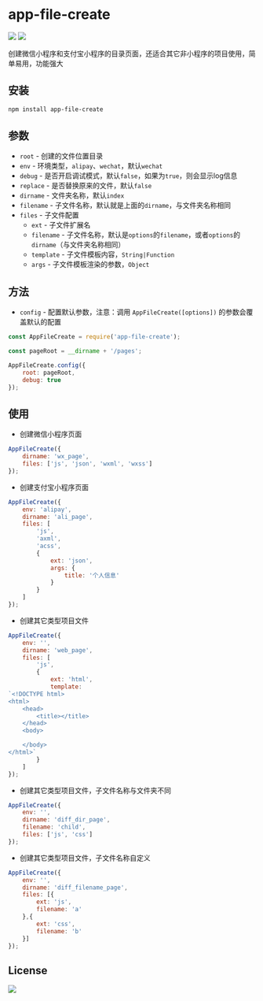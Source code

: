 # app-file-create
[![](https://img.shields.io/badge/language-JavaScript-brightgreen.svg)](https://github.com/ChanceYu/app-file-create)
[![](https://img.shields.io/badge/license-MIT-blue.svg)](https://opensource.org/licenses/mit-license.php) 

创建微信小程序和支付宝小程序的目录页面，还适合其它非小程序的项目使用，简单易用，功能强大


## 安装

```bash
npm install app-file-create
```


## 参数

- `root` - 创建的文件位置目录
- `env` - 环境类型，`alipay`、`wechat`，默认`wechat`
- `debug` - 是否开启调试模式，默认`false`，如果为`true`，则会显示log信息
- `replace` - 是否替换原来的文件，默认`false`
- `dirname` - 文件夹名称，默认`index`
- `filename` - 子文件名称，默认就是上面的`dirname`，与文件夹名称相同
- `files` - 子文件配置
  - `ext` - 子文件扩展名
  - `filename` - 子文件名称，默认是`options`的`filename`，或者`options`的`dirname`（与文件夹名称相同）
  - `template` - 子文件模板内容，`String|Function`
  - `args` - 子文件模板渲染的参数，`Object`


## 方法

- `config` - 配置默认参数，注意：调用 `AppFileCreate([options])` 的参数会覆盖默认的配置

```javascript
const AppFileCreate = require('app-file-create');

const pageRoot = __dirname + '/pages';

AppFileCreate.config({
    root: pageRoot,
    debug: true
});
```


## 使用

- 创建微信小程序页面
```javascript
AppFileCreate({
    dirname: 'wx_page',
    files: ['js', 'json', 'wxml', 'wxss']
});
```

- 创建支付宝小程序页面
```javascript
AppFileCreate({
    env: 'alipay',
    dirname: 'ali_page',
    files: [
        'js',
        'axml',
        'acss',
        {
            ext: 'json',
            args: {
                title: '个人信息'
            }
        }
    ]
});
```

- 创建其它类型项目文件
```javascript
AppFileCreate({
    env: '',
    dirname: 'web_page',
    files: [
        'js',
        {
            ext: 'html',
            template: 
`<!DOCTYPE html>
<html>
    <head>
        <title></title>
    </head>
    <body>

    </body>
</html>`
        }
    ]
});
```

- 创建其它类型项目文件，子文件名称与文件夹不同
```javascript
AppFileCreate({
    env: '',
    dirname: 'diff_dir_page',
    filename: 'child',
    files: ['js', 'css']
});
```

- 创建其它类型项目文件，子文件名称自定义
```javascript
AppFileCreate({
    env: '',
    dirname: 'diff_filename_page',
    files: [{
        ext: 'js',
        filename: 'a'
    },{
        ext: 'css',
        filename: 'b'
    }]
});
```


## License

[![](https://img.shields.io/badge/license-MIT-blue.svg)](https://opensource.org/licenses/mit-license.php) 